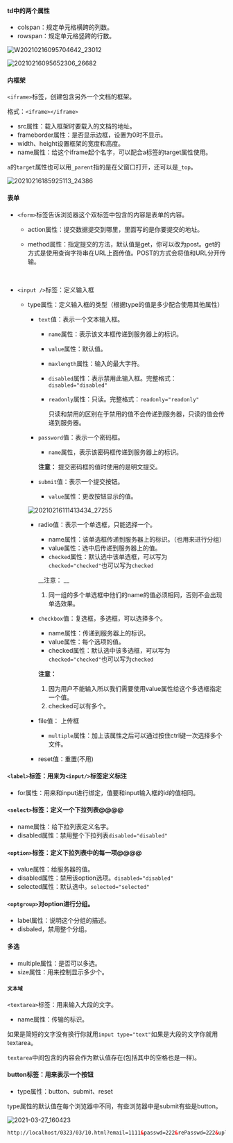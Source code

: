 #### td中的两个属性

* colspan：规定单元格横跨的列数。
* rowspan：规定单元格竖跨的行数。



![W20210216095704642_23012](img/20210216095704642_23012.png)

![20210216095652306_26682](img/20210216095652306_26682.png)



#### 内框架

`<iframe>`标签，创建包含另外一个文档的框架。

格式：`<iframe></iframe>`

* src属性：载入框架时要载入的文档的地址。
* frameborder属性：是否显示边框，设置为0时不显示。
* width、height设置框架的宽度和高度。
* name属性：给这个iframe起个名字，可以配合a标签的target属性使用。

`a`的`target`属性也可以用`_parent`指的是在父窗口打开，还可以是`_top`。

![20210216185925113_24386](Z:/vShare/20210216185925113_24386.png)

#### 表单

* `<form>`标签告诉浏览器这个双标签中包含的内容是表单的内容。

  * action属性：提交数据提交到哪里，里面写的是你要提交的地址。

  * method属性：指定提交的方法，默认值是get，你可以改为post。get的方式是使用查询字符串在URL上面传值。POST的方式会将值和URL分开传输。

    ​

* `<input />`标签：定义输入框

  * type属性：定义输入框的类型（根据type的值是多少配合使用其他属性）

    * `text`值：表示一个文本输入框。

      * `name`属性：表示该文本框传递到服务器上的标识。

      * `value`属性：默认值。

      * `maxlength`属性：输入的最大字符。

      * `disabled`属性：表示禁用此输入框。完整格式：`disabled="disabled"`

      * `readonly`属性：只读。完整格式：`readonly="readonly"`

        只读和禁用的区别在于禁用的值不会传递到服务器，只读的值会传递到服务器。

    * `password`值：表示一个密码框。

      * `name`属性，表示该密码框传递到服务器上的标识。

      __注意：__ 提交密码框的值时使用的是明文提交。

    * `submit`值：表示一个提交按钮。

      * `value`属性：更改按钮显示的值。

    ![20210216111413434_27255](img/20210216111413434_27255.png)

    * radio值：表示一个单选框，只能选择一个。

      * name属性：该单选框传递到服务器上的标识。（也用来进行分组）
      * value属性：选中后传递到服务器上的值。
      * `checked`属性：默认选中该单选框，可以写为`checked="checked"`也可以写为`checked`

      __注意： __

      1. 同一组的多个单选框中他们的name的值必须相同，否则不会出现单选效果。

    * `checkbox`值：复选框，多选框，可以选择多个。

      * name属性：传递到服务器上的标识。
      * value属性：每个选项的值。
      * checked属性：默认选中该多选框，可以写为`checked="checked"`也可以写为`checked`

      __注意：__

      1. 因为用户不能输入所以我们需要使用value属性给这个多选框指定一个值。
      2. checked可以有多个。

    * file值： 上传框

      * `multiple`属性：加上该属性之后可以通过按住ctrl键一次选择多个文件。

    * reset值：重置(不用)


#### `<label>`标签：用来为`<input/>`标签定义标注

* for属性：用来和input进行绑定，值要和input输入框的id的值相同。



#### `<select>`标签：定义一个下拉列表@@@@

* name属性：给下拉列表定义名字。
* disabled属性：禁用整个下拉列表`disabled="disabled"`

#### `<option>`标签：定义下拉列表中的每一项@@@@

* value属性：给服务器的值。
* disabled属性：禁用该option选项。`disabled="disabled"`
* selected属性：默认选中。`selected="selected"`

#### `<optgroup>`对option进行分组。

* label属性：说明这个分组的描述。
* disbaled，禁用整个分组。

#### 多选

* multiple属性：是否可以多选。
* size属性：用来控制显示多少个。

#### `文本域`

`<textarea>`标签：用来输入大段的文字。

* name属性：传输的标识。

如果是简短的文字没有换行你就用`input type="text"`如果是大段的文字你就用textarea。

`textarea`中间包含的内容会作为默认值存在(包括其中的空格也是一样)。



#### button标签：用来表示一个按钮

* type属性：button、submit、reset

type属性的默认值在每个浏览器中不同，有些浏览器中是submit有些是button。



![2021-03-27_160423](2021-03-27_160423.png)

```html
http://localhost/0323/03/10.html?email=1111&passwd=222&rePasswd=222&upload=captura.exe&sex=1&hobby=ds&hobby=dy&country=j
```

